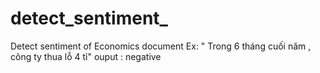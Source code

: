 # detect_sentiment_
Detect sentiment of Economics document
Ex: " Trong 6 tháng cuối năm , công ty thua lỗ 4 tỉ"
  ouput : negative
